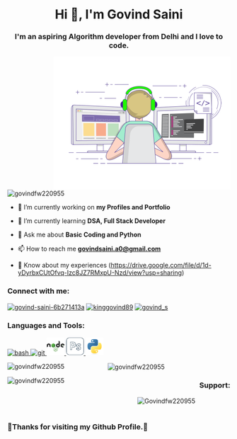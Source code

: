<h1 align="center">Hi 👋, I'm Govind Saini</h1>

<h3 align="center">I'm an aspiring Algorithm developer from Delhi and I love to code.</h3>
<img align="right" alt="Coding" width="400" src="https://raw.githubusercontent.com/devSouvik/devSouvik/master/gif3.gif">

<p align="left"> <img src="https://komarev.com/ghpvc/?username=govindfw220955&label=Profile%20views&color=0e75b6&style=flat" alt="govindfw220955" /> </p>

- 🔭 I’m currently working on **my Profiles and Portfolio**

- 🌱 I’m currently learning **DSA, Full Stack Developer**

- 💬 Ask me about **Basic Coding and Python**

- 📫 How to reach me **govindsaini.a0@gmail.com**

- 📄 Know about my experiences (https://drive.google.com/file/d/1d-yDyrbxCUtOfvq-Izc8JZ7RMxpU-Nzd/view?usp=sharing)

<h3 align="left">Connect with me:</h3>
<p align="left">
<a href="https://linkedin.com/in/govind-saini-6b271413a" target="blank"><img align="center" src="https://raw.githubusercontent.com/rahuldkjain/github-profile-readme-generator/master/src/images/icons/Social/linked-in-alt.svg" alt="govind-saini-6b271413a" height="30" width="40" /></a>
<a href="https://www.hackerrank.com/kinggovind89" target="blank"><img align="center" src="https://raw.githubusercontent.com/rahuldkjain/github-profile-readme-generator/master/src/images/icons/Social/hackerrank.svg" alt="kinggovind89" height="30" width="40" /></a>
<a href="https://www.leetcode.com/govind_s" target="blank"><img align="center" src="https://raw.githubusercontent.com/rahuldkjain/github-profile-readme-generator/master/src/images/icons/Social/leet-code.svg" alt="govind_s" height="30" width="40" /></a>
</p>

<h3 align="left">Languages and Tools:</h3>
<p align="left"> <a href="https://www.gnu.org/software/bash/" target="_blank" rel="noreferrer"> <img src="https://www.vectorlogo.zone/logos/gnu_bash/gnu_bash-icon.svg" alt="bash" width="40" height="40"/> </a> <a href="https://git-scm.com/" target="_blank" rel="noreferrer"> <img src="https://www.vectorlogo.zone/logos/git-scm/git-scm-icon.svg" alt="git" width="40" height="40"/> </a> <a href="https://nodejs.org" target="_blank" rel="noreferrer"> <img src="https://raw.githubusercontent.com/devicons/devicon/master/icons/nodejs/nodejs-original-wordmark.svg" alt="nodejs" width="40" height="40"/> </a> <a href="https://www.photoshop.com/en" target="_blank" rel="noreferrer"> <img src="https://raw.githubusercontent.com/devicons/devicon/master/icons/photoshop/photoshop-line.svg" alt="photoshop" width="40" height="40"/> </a> <a href="https://www.python.org" target="_blank" rel="noreferrer"> <img src="https://raw.githubusercontent.com/devicons/devicon/master/icons/python/python-original.svg" alt="python" width="40" height="40"/> </a> </p>

<img align="left" width="45%" src="https://github-readme-stats.vercel.app/api?username=govindfw220955&show_icons=true&locale=en&layout=compact" alt="govindfw220955" />

<img align="center" width="47%" src="https://github-readme-streak-stats.herokuapp.com/?user=govindfw220955&layout=compact" alt="govindfw220955" />

<p><img align="left"  src="https://github-readme-stats.vercel.app/api/top-langs?username=govindfw220955&show_icons=true&locale=en&layout=compact" alt="govindfw220955" /></p>

<h3 align="right">Support:</h3>
<p><a href="https://www.buymeacoffee.com/Govindfw220955"> <img align="right" src="https://cdn.buymeacoffee.com/buttons/v2/default-yellow.png" height="50" width="210" alt="Govindfw220955" /></a></p><br><br>

<h3 align="left">                   👋Thanks for visiting my Github Profile.🙏</h3>

